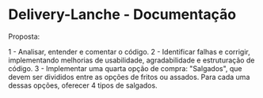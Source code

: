 # Delivery-Lanche - Documentação

Proposta:

1 - Analisar, entender e comentar o código.
2 - Identificar falhas e corrigir, implementando melhorias de usabilidade, agradabilidade e estruturação de código.
3 - Implementar uma quarta opção de compra: "Salgados", que devem ser divididos entre as opções de fritos ou assados. Para cada uma dessas opções, oferecer 4 tipos de salgados.
